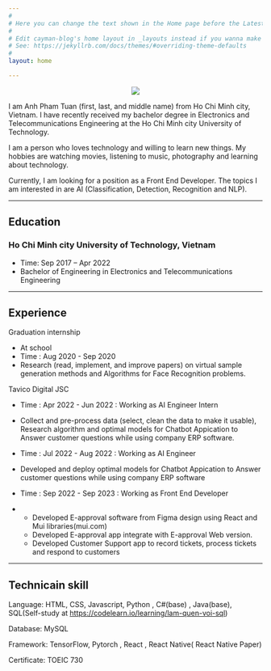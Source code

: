 ```yaml
---
#
# Here you can change the text shown in the Home page before the Latest Posts section.
#
# Edit cayman-blog's home layout in _layouts instead if you wanna make some changes
# See: https://jekyllrb.com/docs/themes/#overriding-theme-defaults
#
layout: home

---
```

<p align="center">
  <img src="https://lh3.googleusercontent.com/pw/ADCreHfY4Gj3C3WV5gx0HobTPUBNMujQzTi8SNxLx370Me3c9ABglba3y4av3gCtUgpwQrCRtofTQIT4jS91q6wuegn_NX-up2u_I-wAKVnIFcQR1-oWKYXD9_1TRKvkAx7ucnnbCwYk2JWX9nSfOm8vfIHijx5g-XqVSImr_-lryqH2fEj9hqlDAX5oecae0EjKHEGiLp03z8gHdWhZWVgS1mnJq5AodOzrS-Ijsippl8TljbmYwxRnAXfelK8L-e0YMcnh_JakQtOTDAwKP-aiMsDfoe1VUmDGF2Kc_gmLAMr3eI8zJB4yHx55V1TzGMKvld1kXKkCgmFaCtX8hX52IJUmmGxwNdDqVwCh27L-5iTujJSw2HXYR6qRz3j-LWrJ1hKbLk1Dplf2Q9aT0H_ExqpbzR2f05uQ9_bc0mGG2t8CZ10BitbCt3sbV-mdjjIWfxLyaViDBeXvZhp9ak2D8r6TSwclGhPw6ozUyddZtt4f9weHC1net2zEGZWKgGLkyqDifiO3-kuJfD_BG18IfuuVdOMHGHIh-Xb8-lOFa8SOhLbUkRD56Ycl97XQWElz1sp7cZh9hawA4RjuN-oHnruK8V7XG6IYgApky40FayZ7ZfuM-CHKiovJNOB_seTuwgIrjG_SSJ9Jr1OBXRMyHZe-ibq6Ka0mjSh-eR5gdQSvIBAilB0MseV_KALLNsuwaPdcZGNruLCLsnfWONw8d4CYBWIoI6LnOSOLXLhV7N_71YP8qB7o63TkAf610Rb-KFniiEu-rXzggaktWB_WsSOJnTf-9DS3MifAsRTAYfEa9h-qTl1r1dFPvpJeKBiGhg7YKXvjB_HGzo-NLnCHTQTw_UMWgjnqlAEIzvcRA6n9gcGe7UuCDi0ucQG1hS37RWajRBZGz4tuuuz-cc6zL8___E0LGiywi9iQMDGmCzgYqSHyrIYYAr9I_wUV6g=w657-h821-s-no?authuser=1">
</p>

I am Anh Pham Tuan (first, last, and middle name) from Ho Chi Minh city, Vietnam. I have recently received my bachelor degree in Electronics and Telecommunications Engineering at the Ho Chi Minh city University of Technology.

I am a person who loves technology and willing to learn new things. My hobbies are watching movies, listening to music, photography and learning about technology.

Currently, I am looking for a position as a Front End Developer. The topics I am interested in are AI (Classification, Detection, Recognition and NLP).



------
## Education


### Ho Chi Minh city University of Technology, Vietnam
* Time: Sep 2017 – Apr 2022
* Bachelor of Engineering in Electronics and Telecommunications Engineering



------
## Experience

Graduation internship
  * At school 
  * Time : Aug 2020 - Sep 2020
  * Research (read, implement, and improve papers) on virtual sample generation methods and Algorithms for Face Recognition problems.

Tavico Digital JSC
  * Time : Apr 2022 - Jun 2022 : Working as AI Engineer Intern
  * Collect and pre-process data (select, clean the data to make it usable), Research algorithm and optimal models for Chatbot Appication to Answer customer questions     while using company ERP software.

  * Time : Jul 2022 - Aug 2022 :  Working as AI Engineer
  * Developed and deploy optimal models for Chatbot Appication to Answer customer questions while using company ERP software

  * Time : Sep 2022 - Sep 2023 : Working as Front End Developer
  * - Developed E-approval software from Figma design using React and Mui libraries(mui.com)
    - Developed E-approval app integrate with E-approval Web version.
    - Developed Customer Support app to record tickets, process tickets and respond to customers

  


------
## Technicain skill

Language: HTML, CSS, Javascript, Python , C#(base) , Java(base), SQL(Self-study at https://codelearn.io/learning/lam-quen-voi-sql)

Database: MySQL

Framework: TensorFlow, Pytorch , React , React Native( React Native Paper)

Certificate: TOEIC 730


<!--Start of Tawk.to Script-->
<script type="text/javascript">
var Tawk_API=Tawk_API||{}, Tawk_LoadStart=new Date();
(function(){
var s1=document.createElement("script"),s0=document.getElementsByTagName("script")[0];
s1.async=true;
s1.src='https://embed.tawk.to/62d638d9b0d10b6f3e7d0292/1g8acs4us';
s1.charset='UTF-8';
s1.setAttribute('crossorigin','*');
s0.parentNode.insertBefore(s1,s0);
})();
</script>
<!--End of Tawk.to Script-->



















































































